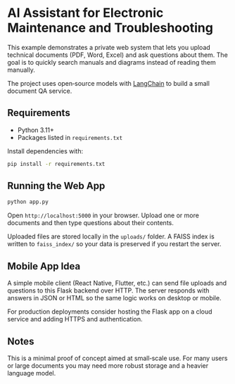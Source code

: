 # AI Assistant for Electronic Maintenance and Troubleshooting

This example demonstrates a private web system that lets you upload technical documents (PDF, Word, Excel) and ask questions about them. The goal is to quickly search manuals and diagrams instead of reading them manually.

The project uses open‑source models with [LangChain](https://github.com/langchain-ai/langchain) to build a small document QA service.

## Requirements

- Python 3.11+
- Packages listed in `requirements.txt`

Install dependencies with:

```bash
pip install -r requirements.txt
```

## Running the Web App

```bash
python app.py
```

Open `http://localhost:5000` in your browser. Upload one or more documents and then type questions about their contents.

Uploaded files are stored locally in the `uploads/` folder. A FAISS index is written to `faiss_index/` so your data is preserved if you restart the server.

## Mobile App Idea

A simple mobile client (React Native, Flutter, etc.) can send file uploads and questions to this Flask backend over HTTP. The server responds with answers in JSON or HTML so the same logic works on desktop or mobile.

For production deployments consider hosting the Flask app on a cloud service and adding HTTPS and authentication.

## Notes

This is a minimal proof of concept aimed at small‑scale use. For many users or large documents you may need more robust storage and a heavier language model.
